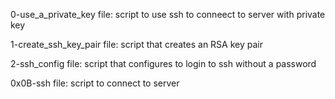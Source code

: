 0-use_a_private_key file: script to use ssh to conneect to server with private key

1-create_ssh_key_pair file: script that creates an RSA key pair

2-ssh_config file: script that configures to login to ssh without a password

0x0B-ssh file: script to connect to server